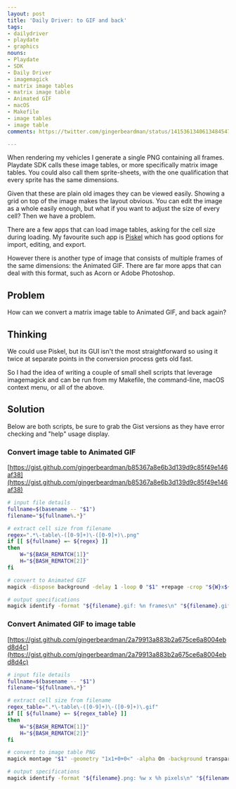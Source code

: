 ```yaml
---
layout: post
title: 'Daily Driver: to GIF and back'
tags:
- dailydriver
- playdate
- graphics
nouns:
- Playdate
- SDK
- Daily Driver
- imagemagick
- matrix image tables
- matrix image table
- Animated GIF
- macOS
- Makefile
- image tables
- image table
comments: https://twitter.com/gingerbeardman/status/1415361340613484547

---
```

When rendering my vehicles I generate a single PNG containing all frames. Playdate SDK calls these image tables, or more specifically matrix image tables. You could also call them sprite-sheets, with the one qualification that every sprite has the same dimensions.

Given that these are plain old images they can be viewed easily. Showing a grid on top of the image makes the layout obvious. You can edit the image as a whole easily enough, but what if you want to adjust the size of every cell? Then we have a problem.

There are a few apps that can load image tables, asking for the cell size during loading. My favourite such app is [Piskel](https://www.piskelapp.com) which has good options for import, editing, and export.

However there is another type of image that consists of multiple frames of the same dimensions: the Animated GIF. There are far more apps that can deal with this format, such as Acorn or Adobe Photoshop.

## Problem

How can we convert a matrix image table to Animated GIF, and back again?

## Thinking

We could use Piskel, but its GUI isn't the most straightforward so using it twice at separate points in the conversion process gets old fast.

So I had the idea of writing a couple of small shell scripts that leverage imagemagick and can be run from my Makefile, the command-line, macOS context menu, or all of the above.

## Solution

Below are both scripts, be sure to grab the Gist versions as they have error checking and "help" usage display.

### Convert image table to Animated GIF

[https://gist.github.com/gingerbeardman/b85367a8e6b3d139d9c85f49e146af38](https://gist.github.com/gingerbeardman/b85367a8e6b3d139d9c85f49e146af38)

```sh
# input file details
fullname=$(basename -- "$1")
filename="${fullname%.*}"

# extract cell size from filename
regex=".*\-table\-([0-9]+)\-([0-9]+)\.png"
if [[ ${fullname} =~ ${regex} ]]
then
	W="${BASH_REMATCH[1]}"
	H="${BASH_REMATCH[2]}"
fi

# convert to Animated GIF
magick -dispose background -delay 1 -loop 0 "$1" +repage -crop "${W}x${H}" +repage "${filename}.gif"

# output specifications
magick identify -format "${filename}.gif: %n frames\n" "${filename}.gif" | head -1
```

### Convert Animated GIF to image table

[https://gist.github.com/gingerbeardman/2a79913a883b2a675ce6a8004ebd8d4c](https://gist.github.com/gingerbeardman/2a79913a883b2a675ce6a8004ebd8d4c)

```sh
# input file details
fullname=$(basename -- "$1")
filename="${fullname%.*}"

# extract cell size from filename
regex_table=".*\-table\-([0-9]+)\-([0-9]+)\.gif"
if [[ ${fullname} =~ ${regex_table} ]]
then
	W="${BASH_REMATCH[1]}"
	H="${BASH_REMATCH[2]}"
fi

# convert to image table PNG
magick montage "$1" -geometry "1x1+0+0<" -alpha On -background transparent "${filename}.png"

# output specifications
magick identify -format "${filename}.png: %w x %h pixels\n" "${filename}.png"
```